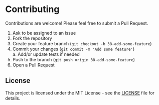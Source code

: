 # Contributing

Contributions are welcome! Please feel free to submit a Pull Request.

1. Ask to be assigned to an issue
2. Fork the repository
3. Create your feature branch (`git checkout -b 38-add-some-feature`)
4. Commit your changes (`git commit -m 'Add some feature'`)  
    a. Add/or update tests if needed
5. Push to the branch (`git push origin 38-add-some-feature`)
6. Open a Pull Request

## License

This project is licensed under the MIT License - see the [LICENSE](LICENSE) file for details.